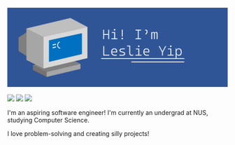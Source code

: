 ![made with powerpoint™](./banner.gif)

[![](https://img.shields.io/badge/Gmail-D14836?style=for-the-badge&logo=gmail&logoColor=white)](mailto:leslieyip02@gmail.com)
[![](https://img.shields.io/badge/GitHub-100000?style=for-the-badge&logo=github&logoColor=white)](https://github.com/leslieyip02)
[![](https://img.shields.io/badge/LinkedIn-0077B5?style=for-the-badge&logo=linkedin&logoColor=white)](https://www.linkedin.com/in/leslie-yip-1ab993267/)

I'm an aspiring software engineer! I'm currently an undergrad at NUS, studying Computer Science.

I love problem-solving and creating silly projects!
